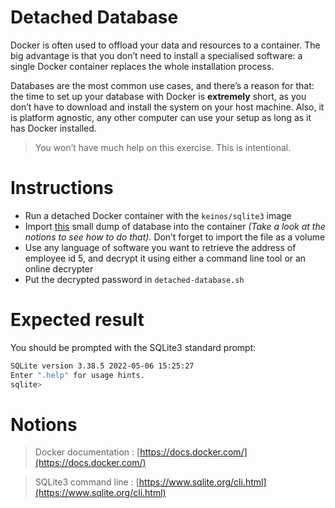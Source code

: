 # Detached Database

Docker is often used to offload your data and resources to a container. The big advantage is that you don’t need to install a specialised software: a single Docker container replaces the whole installation process.

Databases are the most common use cases, and there’s a reason for that: the time to set up your database with Docker is **extremely** short, as you don’t have to download and install the system on your host machine. Also, it is platform agnostic, any other computer can use your setup as long as it has Docker installed.

> You won’t have much help on this exercise. This is intentional.

# Instructions

- Run a detached Docker container with the `keinos/sqlite3` image
- Import [this](https://github.com/Deytron/files/raw/main/chinook.db) small dump of database into the container *(Take a look at the notions to see how to do that).* Don’t forget to import the file as a volume
- Use any language of software you want to retrieve the address of employee id 5, and decrypt it using either a command line tool or an online decrypter
- Put the decrypted password in `detached-database.sh`

# Expected result

You should be prompted with the SQLite3 standard prompt:

```bash
SQLite version 3.38.5 2022-05-06 15:25:27
Enter ".help" for usage hints.
sqlite>
```

# Notions

> Docker documentation : [https://docs.docker.com/](https://docs.docker.com/)

> SQLite3 command line : [https://www.sqlite.org/cli.html](https://www.sqlite.org/cli.html)
